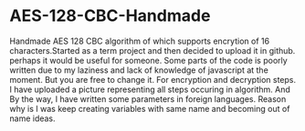 # AES-128-CBC-Handmade
Handmade AES 128 CBC algorithm of which supports encrytion of 16 characters.Started as a term project and then decided to upload it in github. perhaps it would be useful for someone.
Some parts of the code is poorly written due to my laziness and lack of knowledge of javascript at the moment. But you are free to change it. For encryption and decryption steps. I have uploaded a picture representing all steps occuring in algorithm. And By the way, I have written some parameters in foreign languages. Reason why is I was keep creating variables with same name and becoming out of name ideas.
